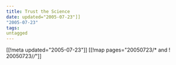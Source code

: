 ```yaml
---
title: Trust the Science
date: updated="2005-07-23"]]
"2005-07-23"
tags:
untagged
---
```

[[!meta updated="2005-07-23"]]
[[!map pages="20050723/* and ! 20050723/*/*"]]
